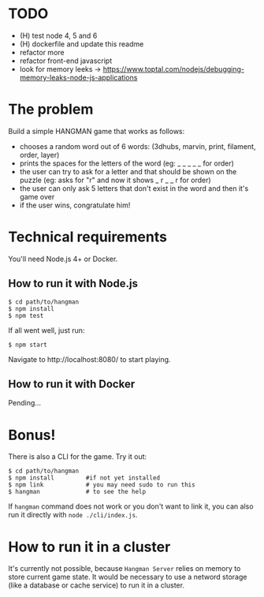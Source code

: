 # TODO
- (H) test node 4, 5 and 6
- (H) dockerfile and update this readme
- refactor more
- refactor front-end javascript
- look for memory leeks -> https://www.toptal.com/nodejs/debugging-memory-leaks-node-js-applications

# The problem

Build a simple HANGMAN game that works as follows:
- chooses a random word out of 6 words: (3dhubs, marvin, print, filament, order, layer)
- prints the spaces for the letters of the word (eg: ​_ _ _​ _ _ for order)
- the user can try to ask for a letter and that should be shown on the puzzle (eg: asks for "r" and now it shows ​_ r _​ _ r for order)
- the user can only ask 5 letters that don't exist in the word and then it's game over
- if the user wins, congratulate him!

# Technical requirements

You'll need Node.js 4+ or Docker.

## How to run it with Node.js

```
$ cd path/to/hangman
$ npm install
$ npm test
```

If all went well, just run:

```
$ npm start
```

Navigate to http://localhost:8080/ to start playing.

## How to run it with Docker

Pending...

# Bonus!

There is also a CLI for the game. Try it out:

```
$ cd path/to/hangman
$ npm install         #if not yet installed
$ npm link            # you may need sudo to run this
$ hangman             # to see the help
```

If `hangman` command does not work or you don't want to link it, you can also run it directly with `node ./cli/index.js`.

# How to run it in a cluster

It's currently not possible, because `Hangman Server` relies on memory to store current game state.
It would be necessary to use a netword storage (like a database or cache service) to run it in a cluster.

